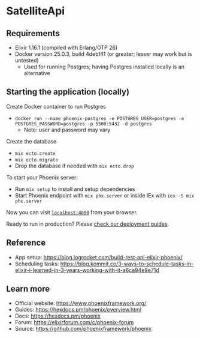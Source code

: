 # SatelliteApi

## Requirements
  * Elixir 1.16.1 (compiled with Erlang/OTP 26)
  * Docker version 25.0.3, build 4debf41 (or greater; lesser may work but is untested)
    * Used for running Postgres; having Postgres installed locally is an alternative

## Starting the application (locally)
Create Docker container to run Postgres
  * `docker run --name phoenix-postgres -e POSTGRES_USER=postgres -e POSTGRES_PASSWORD=postgres -p 5500:5432 -d postgres`
    * Note: user and password may vary

Create the database
  * `mix ecto.create`
  * `mix ecto.migrate`
  * Drop the database if needed with `mix ecto.drop`

To start your Phoenix server:

  * Run `mix setup` to install and setup dependencies
  * Start Phoenix endpoint with `mix phx.server` or inside IEx with `iex -S mix phx.server`

Now you can visit [`localhost:4000`](http://localhost:4000) from your browser.

Ready to run in production? Please [check our deployment guides](https://hexdocs.pm/phoenix/deployment.html).

## Reference
  * App setup: https://blog.logrocket.com/build-rest-api-elixir-phoenix/
  * Scheduling tasks: https://blog.kommit.co/3-ways-to-schedule-tasks-in-elixir-i-learned-in-3-years-working-with-it-a6ca94e9e71d

## Learn more

  * Official website: https://www.phoenixframework.org/
  * Guides: https://hexdocs.pm/phoenix/overview.html
  * Docs: https://hexdocs.pm/phoenix
  * Forum: https://elixirforum.com/c/phoenix-forum
  * Source: https://github.com/phoenixframework/phoenix
